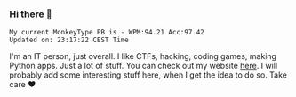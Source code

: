 ### Hi there 👋
<!-- PB START -->
```
My current MonkeyType PB is - WPM:94.21 Acc:97.42
Updated on: 23:17:22 CEST Time
```
<!-- PB END -->
I'm an IT person, just overall. I like CTFs, hacking, coding games, making Python apps. Just a lot of stuff.
You can check out my website [here](https://skill3472.github.io/).
I will probably add some interesting stuff here, when I get the idea to do so. Take care ❤️
